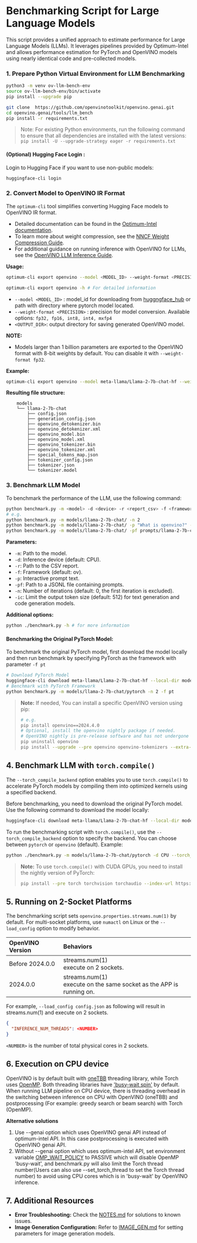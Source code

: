 # Benchmarking Script for Large Language Models

This script provides a unified approach to estimate performance for Large Language Models (LLMs). It leverages pipelines provided by Optimum-Intel and allows performance estimation for PyTorch and OpenVINO models using nearly identical code and pre-collected models.


### 1. Prepare Python Virtual Environment for LLM Benchmarking
   
``` bash
python3 -m venv ov-llm-bench-env
source ov-llm-bench-env/bin/activate
pip install --upgrade pip

git clone  https://github.com/openvinotoolkit/openvino.genai.git
cd openvino.genai/tools/llm_bench
pip install -r requirements.txt  
```

> Note:
> For existing Python environments, run the following command to ensure that all dependencies are installed with the latest versions:  
> `pip install -U --upgrade-strategy eager -r requirements.txt`

#### (Optional) Hugging Face Login :

Login to Hugging Face if you want to use non-public models:

```bash
huggingface-cli login
```

### 2. Convert Model to OpenVINO IR Format
   
The `optimum-cli` tool simplifies converting Hugging Face models to OpenVINO IR format. 
- Detailed documentation can be found in the [Optimum-Intel documentation](https://huggingface.co/docs/optimum/main/en/intel/openvino/export). 
- To learn more about weight compression, see the [NNCF Weight Compression Guide](https://docs.openvino.ai/2024/openvino-workflow/model-optimization-guide/weight-compression.html).
- For additional guidance on running inference with OpenVINO for LLMs, see the [OpenVINO LLM Inference Guide](https://docs.openvino.ai/2024/learn-openvino/llm_inference_guide.html).

**Usage:**

```bash
optimum-cli export openvino --model <MODEL_ID> --weight-format <PRECISION> <OUTPUT_DIR>

optimum-cli export openvino -h # For detailed information
```

* `--model <MODEL_ID>` : model_id for downloading from [huggngface_hub](https://huggingface.co/models) or path with directory where pytorch model located. 
* `--weight-format <PRECISION>` : precision for model conversion. Available options: `fp32, fp16, int8, int4, mxfp4`
* `<OUTPUT_DIR>`: output directory for saving generated OpenVINO model.

**NOTE:** 
- Models larger than 1 billion parameters are exported to the OpenVINO format with 8-bit weights by default. You can disable it with `--weight-format fp32`.

**Example:**
```bash
optimum-cli export openvino --model meta-llama/Llama-2-7b-chat-hf --weight-format fp16 models/llama-2-7b-chat
```
**Resulting file structure:**

```console
    models
    └── llama-2-7b-chat
        ├── config.json
        ├── generation_config.json
        ├── openvino_detokenizer.bin
        ├── openvino_detokenizer.xml
        ├── openvino_model.bin
        ├── openvino_model.xml
        ├── openvino_tokenizer.bin
        ├── openvino_tokenizer.xml
        ├── special_tokens_map.json
        ├── tokenizer_config.json
        ├── tokenizer.json
        └── tokenizer.model
```

### 3. Benchmark LLM Model

To benchmark the performance of the LLM, use the following command:

``` bash
python benchmark.py -m <model> -d <device> -r <report_csv> -f <framework> -p <prompt text> -n <num_iters>
# e.g.
python benchmark.py -m models/llama-2-7b-chat/ -n 2
python benchmark.py -m models/llama-2-7b-chat/ -p "What is openvino?" -n 2
python benchmark.py -m models/llama-2-7b-chat/ -pf prompts/llama-2-7b-chat_l.jsonl -n 2
```

**Parameters:**
- `-m`: Path to the model.
- `-d`: Inference device (default: CPU).
- `-r`: Path to the CSV report.
- `-f`: Framework (default: ov).
- `-p`: Interactive prompt text.
- `-pf`: Path to a JSONL file containing prompts.
- `-n`: Number of iterations (default: 0, the first iteration is excluded).
- `-ic`: Limit the output token size (default: 512) for text generation and code generation models.

**Additional options:**
``` bash
python ./benchmark.py -h # for more information
```

#### Benchmarking the Original PyTorch Model:
To benchmark the original PyTorch model, first download the model locally and then run benchmark by specifying PyTorch as the framework with parameter `-f pt`

```bash
# Download PyTorch Model
huggingface-cli download meta-llama/Llama-2-7b-chat-hf --local-dir models/llama-2-7b-chat/pytorch
# Benchmark with PyTorch Framework
python benchmark.py -m models/llama-2-7b-chat/pytorch -n 2 -f pt
```

> **Note:** If needed, You can install a specific OpenVINO version using pip:
> ``` bash
> # e.g. 
> pip install openvino==2024.4.0
> # Optional, install the openvino nightly package if needed.
> # OpenVINO nightly is pre-release software and has not undergone full release validation or qualification. 
> pip uninstall openvino
> pip install --upgrade --pre openvino openvino-tokenizers --extra-index-url https://storage.openvinotoolkit.org/simple/wheels/nightly
> ```

## 4. Benchmark LLM with `torch.compile()`

The `--torch_compile_backend` option enables you to use `torch.compile()` to accelerate PyTorch models by compiling them into optimized kernels using a specified backend.

Before benchmarking, you need to download the original PyTorch model. Use the following command to download the model locally:

```bash
huggingface-cli download meta-llama/Llama-2-7b-chat-hf --local-dir models/llama-2-7b-chat/pytorch
```

To run the benchmarking script with `torch.compile()`, use the `--torch_compile_backend` option to specify the backend. You can choose between `pytorch` or `openvino` (default). Example:

```bash
python ./benchmark.py -m models/llama-2-7b-chat/pytorch -d CPU --torch_compile_backend openvino
```

> **Note:** To use `torch.compile()` with CUDA GPUs, you need to install the nightly version of PyTorch:
>
> ```bash
> pip install --pre torch torchvision torchaudio --index-url https://download.pytorch.org/whl/nightly/cu118
> ```


## 5. Running on 2-Socket Platforms

The benchmarking script sets `openvino.properties.streams.num(1)` by default. For multi-socket platforms, use `numactl` on Linux or the `--load_config` option to modify behavior.

| OpenVINO Version    | Behaviors                                       |
|:--------------------|:------------------------------------------------|
| Before 2024.0.0     | streams.num(1) <br>execute on 2 sockets.        |
| 2024.0.0            | streams.num(1) <br>execute on the same socket as the APP is running on. |

For example, `--load_config config.json` as following will result in streams.num(1) and execute on 2 sockets.
```json
{
  "INFERENCE_NUM_THREADS": <NUMBER>
} 
``` 
`<NUMBER>` is the number of total physical cores in 2 sockets.

## 6. Execution on CPU device

OpenVINO is by default built with [oneTBB](https://github.com/oneapi-src/oneTBB/) threading library, while Torch uses [OpenMP](https://www.openmp.org/). Both threading libraries have ['busy-wait spin'](https://gcc.gnu.org/onlinedocs/libgomp/GOMP_005fSPINCOUNT.html) by default. When running LLM pipeline on CPU device, there is threading overhead in the switching between inference on CPU with OpenVINO (oneTBB) and postprocessing (For example: greedy search or beam search) with Torch (OpenMP).

**Alternative solutions**
1. Use --genai option which uses OpenVINO genai API instead of optimum-intel API. In this case postprocessing is executed with OpenVINO genai API.
2. Without --genai option which uses optimum-intel API, set environment variable [OMP_WAIT_POLICY](https://gcc.gnu.org/onlinedocs/libgomp/OMP_005fWAIT_005fPOLICY.html) to PASSIVE which will disable OpenMP 'busy-wait', and benchmark.py will also limit the Torch thread number(Users can also use --set_torch_thread to set the Torch thread number) to avoid using CPU cores which is in 'busy-wait' by OpenVINO inference.

## 7. Additional Resources

- **Error Troubleshooting:** Check the [NOTES.md](./doc/NOTES.md) for solutions to known issues.
- **Image Generation Configuration:** Refer to [IMAGE_GEN.md](./doc/IMAGE_GEN.md) for setting parameters for image generation models.

